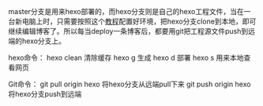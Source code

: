 master分支是用来hexo部署的，而hexo分支则是自己的hexo工程文件，当在一台新电脑上时，只需要按照这个[教程](https://blog.csdn.net/sinat_37781304/article/details/82729029/)配置好环境，把hexo分支clone到本地，即可继续编辑博客了。所以每当deploy一条博客后，都要用git把工程源文件push到远端的hexo分支上。

hexo命令：
hexo clean 清除缓存
hexo g 生成
hexo d 部署
hexo s 用来本地查看网页

Git命令：
git pull origin hexo  将hexo分支从远端pull下来
git push origin hexo  将hexo分支push到远端
